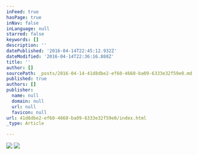 ```yaml
---
inFeed: true
hasPage: true
inNav: false
inLanguage: null
starred: false
keywords: []
description: ''
datePublished: '2016-04-14T22:45:12.932Z'
dateModified: '2016-04-14T22:36:16.888Z'
title: ''
author: []
sourcePath: _posts/2016-04-14-41d8dbe2-ef60-4660-ba09-6333e32f59e0.md
published: true
authors: []
publisher:
  name: null
  domain: null
  url: null
  favicon: null
url: 41d8dbe2-ef60-4660-ba09-6333e32f59e0/index.html
_type: Article

---
```

![](https://the-grid-user-content.s3-us-west-2.amazonaws.com/2924fe66-ee99-4bb8-ac44-77ec10337137.jpg)
![](https://the-grid-user-content.s3-us-west-2.amazonaws.com/7f7fc196-5d1c-49cc-b83a-173b92328324.jpg)